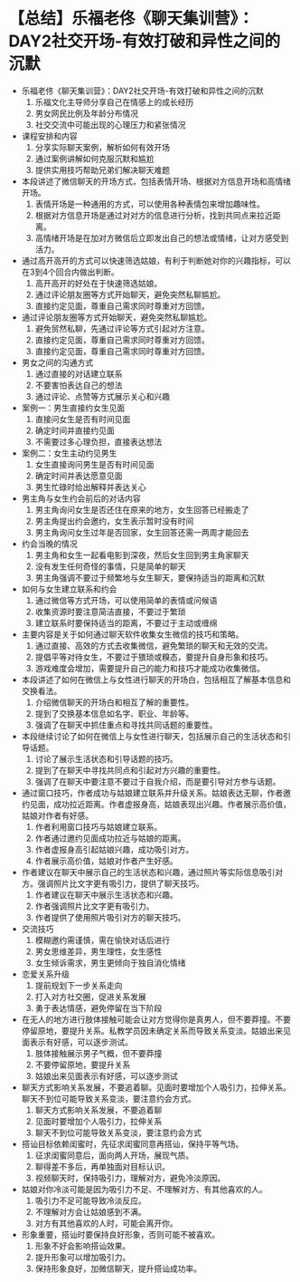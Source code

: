 # 【总结】乐福老佟《聊天集训营》：DAY2社交开场-有效打破和异性之间的沉默

-   乐福老佟《聊天集训营》：DAY2社交开场-有效打破和异性之间的沉默
    1.  乐福文化主导师分享自己在情感上的成长经历
    2.  男女网民比例及年龄分布情况
    3.  社交交流中可能出现的心理压力和紧张情况
-   课程安排和内容
    1.  分享实际聊天案例，解析如何有效开场
    2.  通过案例讲解如何克服沉默和尴尬
    3.  提供实用技巧帮助兄弟们解决聊天难题
-   本段讲述了微信聊天的开场方式，包括表情开场、根据对方信息开场和高情绪开场。
    1.  表情开场是一种通用的方式，可以使用各种表情包来增加趣味性。
    2.  根据对方信息开场是通过对对方的信息进行分析，找到共同点来拉近距离。
    3.  高情绪开场是在加对方微信后立即发出自己的想法或情绪，让对方感受到活力。
-   通过高开高开的方式可以快速筛选姑娘，有利于判断她对你的兴趣指标，可以在3到4个回合内做出判断。
    1.  高开高开的好处在于快速筛选姑娘。
    2.  通过评论朋友圈等方式开始聊天，避免突然私聊尴尬。
    3.  直接约定见面，尊重自己需求同时尊重对方回馈。
-   通过评论朋友圈等方式开始聊天，避免突然私聊尴尬。
    1.  避免贸然私聊，先通过评论等方式引起对方注意。
    2.  直接约定见面，尊重自己需求同时尊重对方回馈。
    3.  直接约定见面，尊重自己需求同时尊重对方回馈。
-   男女之间的沟通方式
    1.  通过直接的对话建立联系
    2.  不要害怕表达自己的想法
    3.  通过评论、点赞等方式展示关心和兴趣
-   案例一：男生直接约女生见面
    1.  直接问女生是否有时间见面
    2.  确定时间并直接约见面
    3.  不需要过多心理负担，直接表达想法
-   案例二：女生主动约见男生
    1.  女生直接询问男生是否有时间见面
    2.  确定时间并表达愿意见面
    3.  男生忙碌时给出解释并表达关心
-   男主角与女生约会前后的对话内容
    1.  男主角询问女生是否还住在原来的地方，女生回答已经搬走了
    2.  男主角提出约会邀约，女生表示暂时没有时间
    3.  男主角询问女生过年是否回家，女生回答还需一两周才能回去
-   约会当晚的情况
    1.  男主角和女生一起看电影到深夜，然后女生回到男主角家聊天
    2.  没有发生任何奇怪的事情，只是简单的聊天
    3.  男主角强调不要过于频繁地与女生聊天，要保持适当的距离和沉默
-   如何与女生建立联系和约会
    1.  通过微信等方式开场，可以使用简单的表情或问候语
    2.  收集资源时要注意简洁直接，不要过于繁琐
    3.  建立联系时要保持适当的距离，不要过于主动或缠绵
-   主要内容是关于如何通过聊天软件收集女生微信的技巧和策略。
    1.  通过直接、高效的方式去收集微信，避免繁琐的聊天和无效的交流。
    2.  提倡平等对待女生，不要过于猥琐或糗态，要提升自身形象和技巧。
    3.  游戏难度会增加，需要提升自己的能力和技巧才能成功收集微信。
-   本段讲述了如何在微信上与女性进行聊天的开场白，包括相互了解基本信息和交换看法。
    1.  介绍微信聊天的开场白和相互了解的重要性。
    2.  提到了交换基本信息如名字、职业、年龄等。
    3.  强调了在聊天中抓住重点和寻找共同话题的重要性。
-   本段继续讨论了如何在微信上与女性进行聊天，包括展示自己的生活状态和引导话题。
    1.  讨论了展示生活状态和引导话题的技巧。
    2.  提到了在聊天中寻找共同点和引起对方兴趣的重要性。
    3.  强调了在聊天中要注意不要过于自我介绍，而是要引导对方参与话题。
-   通过窗口技巧，作者成功与姑娘建立联系并升级关系。姑娘表达无聊，作者邀约见面，成功拉近距离。作者虚报身高，姑娘表现出兴趣。作者展示高价值，姑娘对作者有好感。
    1.  作者利用窗口技巧与姑娘建立联系。
    2.  作者通过邀约见面成功拉近与姑娘的距离。
    3.  作者虚报身高引起姑娘兴趣，成功吸引对方。
    4.  作者展示高价值，姑娘对作者产生好感。
-   作者建议在聊天中展示自己的生活状态和兴趣，通过照片等实际信息吸引对方。强调照片比文字更有吸引力，提供了聊天技巧。
    1.  作者建议在聊天中展示生活状态和兴趣。
    2.  作者强调照片比文字更有吸引力。
    3.  作者提供了使用照片吸引对方的聊天技巧。
-   交流技巧
    1.  模糊邀约需谨慎，需在愉快对话后进行
    2.  男女思维差异，男生理性，女生感性
    3.  女生倾诉需求，男生更倾向于独自消化情绪
-   恋爱关系升级
    1.  提前规划下一步关系走向
    2.  打入对方社交圈，促进关系发展
    3.  勇于表达情感，避免停留在当下阶段
-   在无人的地方进行肢体接触可能会让对方觉得你是真男人，但不要莽撞。不要停留原地，要提升关系。私教学员因未确定关系而导致关系变淡。姑娘出来见面表示有好感，可以逐步测试。
    1.  肢体接触展示男子气概，但不要莽撞
    2.  不要停留原地，要提升关系
    3.  姑娘出来见面表示有好感，可以逐步测试
-   聊天方式影响关系发展，不要追着聊。见面时要增加个人吸引力，拉伸关系。聊天不到位可能导致关系变淡，要注意约会方式。
    1.  聊天方式影响关系发展，不要追着聊
    2.  见面时要增加个人吸引力，拉伸关系
    3.  聊天不到位可能导致关系变淡，要注意约会方式
-   搭讪目标依赖闺蜜时，先征求闺蜜同意再搭讪，保持平等气场。
    1.  征求闺蜜同意后，面向两人开场，展现气质。
    2.  聊得差不多后，再单独面对目标认识。
    3.  视频聊天时，保持吸引力，理解对方，避免冷淡原因。
-   姑娘对你冷淡可能是因为吸引力不足、不理解对方、有其他喜欢的人。
    1.  吸引力不足可能导致冷淡反应。
    2.  不理解对方会让姑娘感到不满。
    3.  对方有其他喜欢的人时，可能会离开你。
-   形象重要，搭讪时要保持良好形象，否则可能不被喜欢。
    1.  形象不好会影响搭讪效果。
    2.  提升形象可以增加吸引力。
    3.  保持形象良好，加微信聊天，提升搭讪成功率。